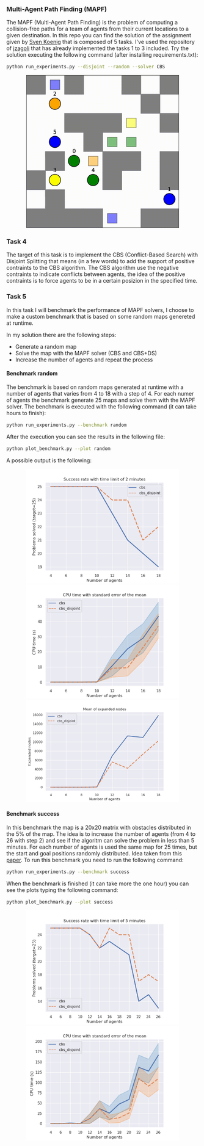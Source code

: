 ### Multi-Agent Path Finding (MAPF)
The MAPF (Multi-Agent Path Finding) is the problem of computing a collision-free paths for a team of agents from their current locations to a given destination. In this repo you can find the solution of the assignment given by [Sven Koenig](http://idm-lab.org/project-p/project.html) that is composed of 5 tasks. I've used the repository of [jzagoli](https://github.com/jzagoli) that has already implemented the tasks 1 to 3 included. Try the solution executing the following command (after installing requirements.txt):

```bash
python run_experiments.py --disjoint --random --solver CBS
```
<p align="center">
    <img style="width:400px" src="img/output.gif"/>
</p>

### Task 4
The target of this task is to implement the CBS (Conflict-Based Search) with Disjoint Splitting that means (in a few words)
to add the support of positive contraints to the CBS algorithm. The CBS algorithm use the negative contraints to
indicate conflicts between agents, the idea of the positive contraints is to force agents to be in a certain posizion
in the specified time.

### Task 5
In this task I will benchmark the performance of MAPF solvers, I choose to make a custom benchmark that is
based on some random maps genereted at runtime.

In my solution there are the following steps:
- Generate a random map
- Solve the map with the MAPF solver (CBS and CBS+DS)
- Increase the number of agents and repeat the process

#### Benchmark random
The benchmark is based on random maps generated at runtime with a number of agents that varies from 4 to 18 with a step of 4. For each numer of agents the benchmark generate 25 maps and solve them with the MAPF solver.
The benchmark is executed with the following command (it can take hours to finish):
```bash
python run_experiments.py --benchmark random
```
After the execution you can see the results in the following file:
```bash
python plot_benchmark.py --plot random
```
A possible output is the following:
<p align="center">
    <img style="width:400px" src="img/plot_1_1.png"/>
    <img style="width:400px" src="img/plot_1_2.png"/>
    <img style="width:400px" src="img/plot_1_3.png"/>
</p>

#### Benchmark success
In this benchmark the map is a 20x20 matrix with obstacles distributed in the 5% of the map. The idea is to increase the number of agents (from 4 to 26 with step 2) and see if the algoritm can solve the problem in less than 5 minutes. For each number of agents is used the same map for 25 times, but the start and goal positions randomly distributed. Idea taken from this [paper](http://idm-lab.org/bib/abstracts/papers/icaps19a.pdf).
To run this benchmark you need to run the following command:

```bash
python run_experiments.py --benchmark success
```
When the benchmark is finished (it can take more the one hour) you can see the plots typing the following command:
```bash
python plot_benchmark.py --plot success
```
<p align="center">
    <img style="width:400px" src="img/plot_2_1.png"/>
    <img style="width:400px" src="img/plot_2_2.png"/>
</p>
